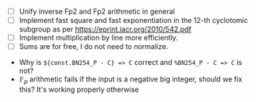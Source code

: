 - [ ] Unify inverse Fp2 and Fp2 arithmetic in general
- [ ] Implement fast square and fast exponentiation in the 12-th cyclotomic subgroup as per https://eprint.iacr.org/2010/542.pdf
- [ ] Implement multiplication by line more efficiently.
- [ ] Sums are for free, I do not need to normalize.

- Why is `${const.BN254_P - C} => C` correct and `%BN254_P - C => C` is not?
- $\mathbb{F}_p$ arithmetic fails if the input is a negative big integer, should we fix this? It's working properly otherwise